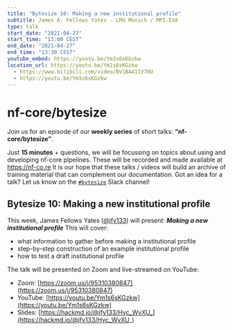 ```yaml
---
title: "Bytesize 10: Making a new institutional profile"
subtitle: James A. Fellows Yates - LMU Münich / MPI-EVA
type: talk
start_date: "2021-04-27"
start_time: "13:00 CEST"
end_date: "2021-04-27"
end_time: "13:30 CEST"
youtube_embed: https://youtu.be/Ym1s6sKGzkw
location_url: https://youtu.be/Ym1s6sKGzkw
  - https://www.bilibili.com/video/BV1BA411V78U
  - https://youtu.be/Ym1s6sKGzkw
---
```


# nf-core/bytesize

Join us for an episode of our **weekly series** of short talks: **“nf-core/bytesize”**.

Just **15 minutes** + questions, we will be focussing on topics about using and developing nf-core pipelines.
These will be recorded and made available at <https://nf-co.re>
It is our hope that these talks / videos will build an archive of training material that can complement our documentation.
Got an idea for a talk? Let us know on the [`#bytesize`](https://nfcore.slack.com/channels/bytesize) Slack channel!

## Bytesize 10: Making a new institutional profile

This week, James Fellows Yates ([@jfy133](http://github.com/jfy133/)) will present: _**Making a new institutional profile**_
This will cover:

* what information to gather before making a institutional profile
* step-by-step construction of an example institutional profile
* how to test a draft institutional profile

The talk will be presented on Zoom and live-streamed on YouTube:

* Zoom: [https://zoom.us/j/95310380847](https://zoom.us/j/95310380847)
* YouTube: [https://youtu.be/Ym1s6sKGzkw](https://youtu.be/Ym1s6sKGzkw)
* Slides: [https://hackmd.io/@jfy133/Hyc_WvXU_](https://hackmd.io/@jfy133/Hyc_WvXU_)
